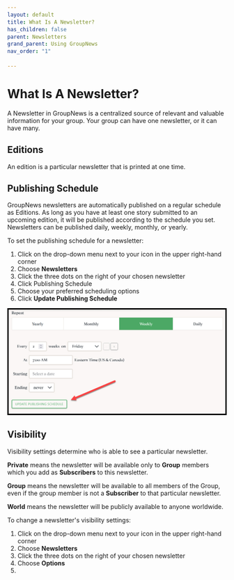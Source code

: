 ```yaml
---
layout: default
title: What Is A Newsletter?
has_children: false
parent: Newsletters
grand_parent: Using GroupNews
nav_order: "1"

---
```

# What Is A Newsletter?

A Newsletter in GroupNews is a centralized source of relevant and valuable information for your group. Your group can have one newsletter, or it can have many.

## Editions

An edition is a particular newsletter that is printed at one time.

## Publishing Schedule

GroupNews newsletters are automatically published on a regular schedule as Editions. As long as you have at least one story submitted to an upcoming edition, it will be published according to the schedule you set. Newsletters can be published daily, weekly, monthly, or yearly. 

To set the publishing schedule for a newsletter:

1. Click on the drop-down menu next to your icon in the upper right-hand corner
2. Choose **Newsletters**
3. Click the three dots on the right of your chosen newsletter
4. Click Publishing Schedule
5. Choose your preferred scheduling options
6. Click **Update Publishing Schedule**

![](/assets/images/publishing-schedule.jpg)

## Visibility

Visibility settings determine who is able to see a particular newsletter. 

**Private** means the newsletter will be available only to **Group** members which you add as **Subscribers** to this newsletter.

**Group** means the newsletter will be available to all members of the Group, even if the group member is not a **Subscriber** to that particular newsletter.

**World** means the newsletter will be publicly available to anyone worldwide. 

To change a newsletter's visibility settings: 

1. Click on the drop-down menu next to your icon in the upper right-hand corner
2. Choose **Newsletters**
3. Click the three dots on the right of your chosen newsletter
4. Choose **Options**
5. 